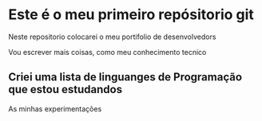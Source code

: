 # Este é o meu primeiro repósitorio git

Neste repositorio colocarei o meu portifolio de desenvolvedors

Vou escrever mais coisas, como meu conhecimento tecnico

## Criei uma lista de linguanges de Programação que estou estudandos

As minhas experimentações


